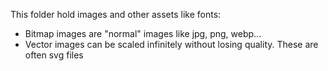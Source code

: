 This folder hold images and other assets like fonts:
* Bitmap images are "normal" images like jpg, png, webp...
* Vector images can be scaled infinitely without losing quality. These are often svg files